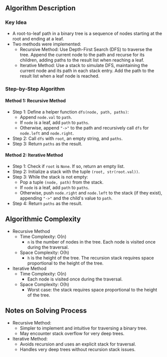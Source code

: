 ## Algorithm Description
### Key Idea
- A root-to-leaf path in a binary tree is a sequence of nodes starting at the root and ending at a leaf.
- Two methods were implemented:
  - Recursive Method: Use Depth-First Search (DFS) to traverse the tree. Append the current node to the path and recurse for its children, adding paths to the result list when reaching a leaf.
  - Iterative Method: Use a stack to simulate DFS, maintaining the current node and its path in each stack entry. Add the path to the result list when a leaf node is reached.

### Step-by-Step Algorithm
#### Method 1: Recursive Method
- Step 1: Define a helper function ```dfs(node, path, paths)```:
  - Append ```node.val``` to ```path```.
  - If ```node``` is a leaf, add ```path``` to ```paths```.
  - Otherwise, append ```"->"``` to the path and recursively call ```dfs``` for ```node.left``` and ```node.right```.
- Step 2: Call ```dfs``` with ```root```, an empty string, and ```paths```.
- Step 3: Return ```paths``` as the result.
#### Method 2: Iterative Method
- Step 1: Check if ```root``` is ```None```. If so, return an empty list.
- Step 2: Initialize a stack with the tuple ```(root, str(root.val))```.
- Step 3: While the stack is not empty:
  - Pop a tuple ```(node, path)``` from the stack.
  - If ```node``` is a leaf, add ```path``` to ```paths```.
  - Otherwise, push ```node.right``` and ```node.left``` to the stack (if they exist), appending ```"->"``` and the child's value to ```path```.
- Step 4: Return ```paths``` as the result.

## Algorithmic Complexity
- Recursive Method
  - Time Complexity: Ο(n)
    - ```n``` is the number of nodes in the tree. Each node is visited once during the traversal.
  - Space Complexity: Ο(h)
    - ```h``` is the height of the tree. The recursion stack requires space proportional to the height of the tree.
- Iterative Method
  - Time Complexity: Ο(n)
    - Each node is visited once during the traversal.
  - Space Complexity: Ο(h)
    - Worst case: the stack requires space proportional to the height of the tree.

## Notes on Solving Process
- Recursive Method:
  - Simpler to implement and intuitive for traversing a binary tree.
  - May encounter stack overflow for very deep trees.
- Iterative Method:
  - Avoids recursion and uses an explicit stack for traversal.
  - Handles very deep trees without recursion stack issues.